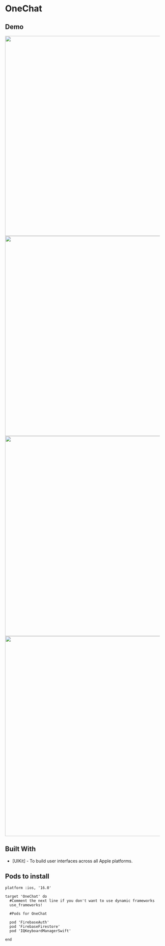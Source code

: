 # OneChat

## Demo

<img src = "https://user-images.githubusercontent.com/96892718/207380156-4b9e42b5-9c3e-45e5-8557-d0f44f4e8297.png" height="650rm">  <img src ="https://user-images.githubusercontent.com/96892718/207380204-4d88c5fa-9aa3-4ba2-ab6a-3a985bcf11b7.png" height="650rm">  <img src ="https://user-images.githubusercontent.com/96892718/207380338-c5b43f43-ac03-4e61-a5df-bfab4d190892.png" height="650rm"> <img src = "https://user-images.githubusercontent.com/96892718/207380361-e048caf8-2388-4d8e-9738-22c88a5bb99c.png" height = "650rm">

## Built With

* [UIKit] - To build user interfaces across all Apple platforms.

## Pods to install

```
platform :ios, '16.0'

target 'OneChat' do
  #Comment the next line if you don't want to use dynamic frameworks
  use_frameworks!

  #Pods for OneChat

  pod 'FirebaseAuth'
  pod 'FirebaseFirestore'
  pod 'IQKeyboardManagerSwift'

end
```

